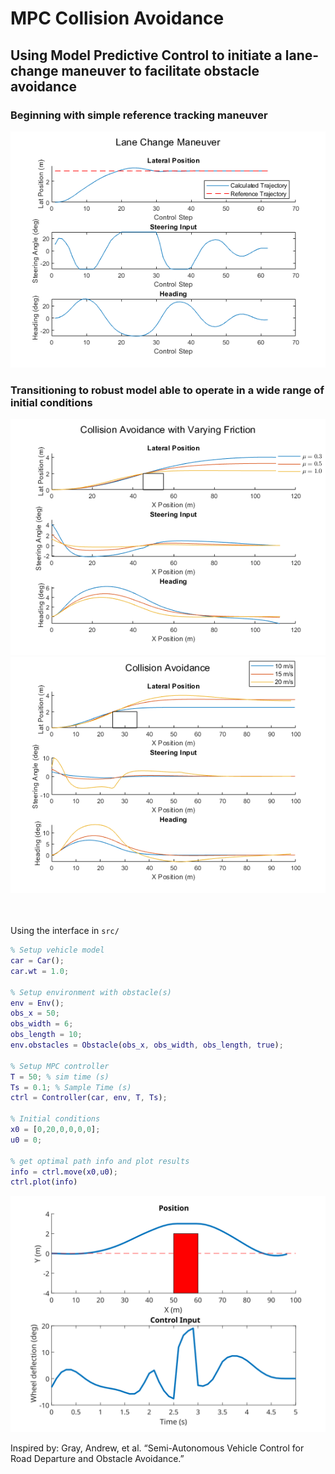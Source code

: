 # MPC Collision Avoidance

## Using Model Predictive Control to initiate a lane-change maneuver to facilitate obstacle avoidance  

### Beginning with simple reference tracking maneuver 
<img src="Images/LaneChange.png">

### Transitioning to robust model able to operate in a wide range of initial conditions
<img src="Images/frictionPlots.png">
<img src="Images/SpeedPlotsReduced.png">


\
\
Using the interface in `src/`

```matlab
% Setup vehicle model
car = Car();
car.wt = 1.0;

% Setup environment with obstacle(s)
env = Env();
obs_x = 50;
obs_width = 6;
obs_length = 10;
env.obstacles = Obstacle(obs_x, obs_width, obs_length, true);

% Setup MPC controller
T = 50; % sim time (s)
Ts = 0.1; % Sample Time (s)
ctrl = Controller(car, env, T, Ts);

% Initial conditions
x0 = [0,20,0,0,0,0];
u0 = 0;

% get optimal path info and plot results
info = ctrl.move(x0,u0);
ctrl.plot(info)
```
<img src=images/SRCTrajectory.svg>

Inspired by:
Gray, Andrew, et al. “Semi-Autonomous Vehicle Control for Road Departure and Obstacle Avoidance.”
